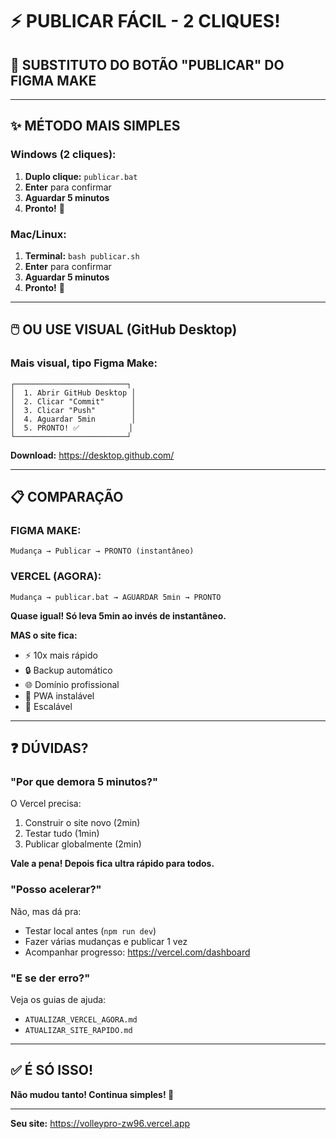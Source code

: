 # ⚡ PUBLICAR FÁCIL - 2 CLIQUES!

## 🎯 SUBSTITUTO DO BOTÃO "PUBLICAR" DO FIGMA MAKE

---

## ✨ MÉTODO MAIS SIMPLES

### **Windows (2 cliques):**

1. **Duplo clique:** `publicar.bat`
2. **Enter** para confirmar
3. **Aguardar 5 minutos**
4. **Pronto!** 🎉

### **Mac/Linux:**

1. **Terminal:** `bash publicar.sh`
2. **Enter** para confirmar  
3. **Aguardar 5 minutos**
4. **Pronto!** 🎉

---

## 🖱️ OU USE VISUAL (GitHub Desktop)

### **Mais visual, tipo Figma Make:**

```
┌─────────────────────────┐
│  1. Abrir GitHub Desktop │
│  2. Clicar "Commit"      │
│  3. Clicar "Push"        │
│  4. Aguardar 5min        │
│  5. PRONTO! ✅           │
└─────────────────────────┘
```

**Download:** https://desktop.github.com/

---

## 📋 COMPARAÇÃO

### **FIGMA MAKE:**
```
Mudança → Publicar → PRONTO (instantâneo)
```

### **VERCEL (AGORA):**
```
Mudança → publicar.bat → AGUARDAR 5min → PRONTO
```

**Quase igual! Só leva 5min ao invés de instantâneo.**

**MAS o site fica:**
- ⚡ 10x mais rápido
- 🔒 Backup automático
- 🌐 Domínio profissional
- 📱 PWA instalável
- 🚀 Escalável

---

## ❓ DÚVIDAS?

### **"Por que demora 5 minutos?"**
O Vercel precisa:
1. Construir o site novo (2min)
2. Testar tudo (1min)
3. Publicar globalmente (2min)

**Vale a pena! Depois fica ultra rápido para todos.**

### **"Posso acelerar?"**
Não, mas dá pra:
- Testar local antes (`npm run dev`)
- Fazer várias mudanças e publicar 1 vez
- Acompanhar progresso: https://vercel.com/dashboard

### **"E se der erro?"**
Veja os guias de ajuda:
- `ATUALIZAR_VERCEL_AGORA.md`
- `ATUALIZAR_SITE_RAPIDO.md`

---

## ✅ É SÓ ISSO!

**Não mudou tanto! Continua simples! 🎉**

---

**Seu site:** https://volleypro-zw96.vercel.app
